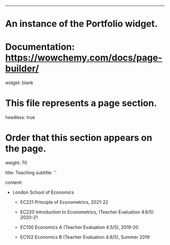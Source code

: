 ---
# An instance of the Portfolio widget.
# Documentation: https://wowchemy.com/docs/page-builder/
widget: blank

# This file represents a page section.
headless: true

# Order that this section appears on the page.
weight: 70

title: Teaching
subtitle: ''

content:
* London School of Economics 

  * EC221 Principle of Econometrics, 2021-22

  * EC220 Introduction to Econometrics, (Teacher Evaluation 4.6/5) 2020-21

  * EC100 Economics A (Teacher Evaluation 4.5/5), 2019-20

  * EC102 Economics B (Teacher Evaluation 4.8/5), Summer 2019
